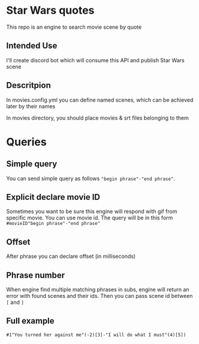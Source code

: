 # Star Wars quotes

This repo is an engine to search movie scene by quote

## Intended Use

I'll create discord bot which will consume this API and publish Star Wars scene

## Descritpion

In movies.config.yml you can define named scenes, which can be achieved later by their names

In movies directory, you should place movies & srt files belonging to them

# Queries

## Simple query

You can send simple query as follows `"begin phrase"-"end phrase"`.

## Explicit declare movie ID

Sometimes you want to be sure this engine will respond with gif from specific movie. You can use movie id. The query will be in this form `#movieID"begin phrase"-"end phrase"`

## Offset

After phrase you can declare offset (in milliseconds)

## Phrase number

When engine find multiple matching phrases in subs, engine will return an error with found scenes and their ids. Then you can pass scene id between `[` and `]`

## Full example

```
#1"You turned her against me"(-2)[3]-"I will do what I must"(4)[5])
```
